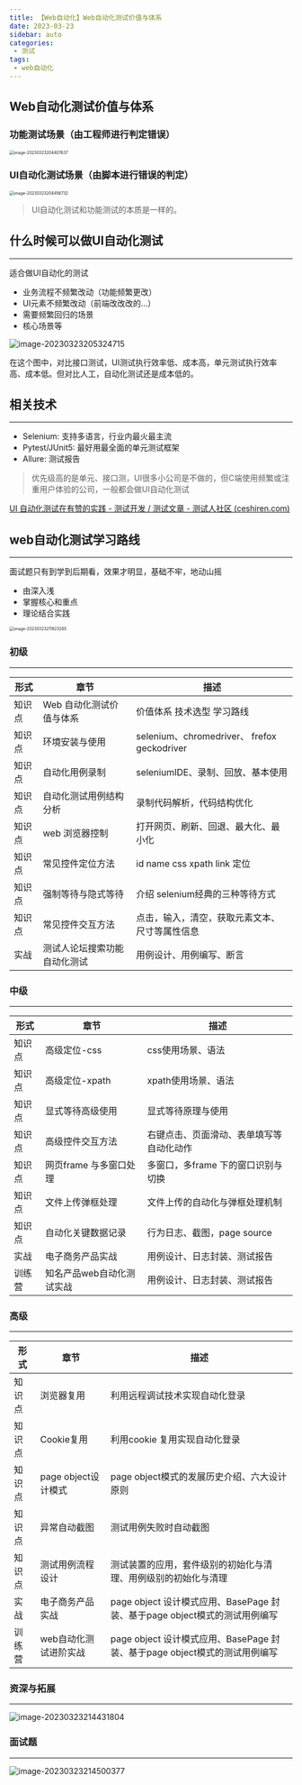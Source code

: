```yaml
---
title: 【Web自动化】Web自动化测试价值与体系
date: 2023-03-23
sidebar: auto
categories:
 - 测试
tags:
 - web自动化
---
```


## Web自动化测试价值与体系

### 功能测试场景（由工程师进行判定错误）

<img src="http://cdn.cookcode.xyz/img/blog/image-20230323204407637.png" alt="image-20230323204407637" style="zoom:50%;" />

### UI自动化测试场景（由脚本进行错误的判定）

<img src="http://cdn.cookcode.xyz/img/blog/image-20230323204456732.png" alt="image-20230323204456732" style="zoom:50%;" />

> UI自动化测试和功能测试的本质是一样的。

## 什么时候可以做UI自动化测试

---

适合做UI自动化的测试

- 业务流程不频繁改动（功能频繁更改）
- UI元素不频繁改动（前端改改改的...）
- 需要频繁回归的场景
- 核心场景等

![image-20230323205324715](http://cdn.cookcode.xyz/img/blog/image-20230323205324715.png)

在这个图中，对比接口测试，UI测试执行效率低、成本高，单元测试执行效率高、成本低。但对比人工，自动化测试还是成本低的。

## 相关技术

---

- Selenium: 支持多语言，行业内最火最主流
- Pytest/JUnit5: 最好用最全面的单元测试框架
- Allure: 测试报告

> 优先级高的是单元、接口测，UI很多小公司是不做的，但C端使用频繁或注重用户体验的公司，一般都会做UI自动化测试

[UI 自动化测试在有赞的实践 - 测试开发 / 测试文章 - 测试人社区 (ceshiren.com)](https://ceshiren.com/t/topic/16426)

## web自动化测试学习路线

---

面试题只有到学到后期看，效果才明显，基础不牢，地动山摇

- 由深入浅
- 掌握核心和重点
- 理论结合实践

<img src="http://cdn.cookcode.xyz/img/blog/image-20230323211823265.png" alt="image-20230323211823265" style="zoom:50%;" />

### 初级

---

| 形式   | 章节                         | 描述                                           |
| ------ | ---------------------------- | ---------------------------------------------- |
| 知识点 | Web 自动化测试价值与体系     | 价值体系 技术选型 学习路线                     |
| 知识点 | 环境安装与使用               | selenium、chromedriver、 frefox geckodriver    |
| 知识点 | 自动化用例录制               | seleniumIDE、录制、回放、基本使用              |
| 知识点 | 自动化测试用例结构分析       | 录制代码解析，代码结构优化                     |
| 知识点 | web 浏览器控制               | 打开网页、刷新、回退、最大化、最小化           |
| 知识点 | 常见控件定位方法             | id name css xpath link 定位                    |
| 知识点 | 强制等待与隐式等待           | 介绍 selenium经典的三种等待方式                |
| 知识点 | 常见控件交互方法             | 点击，输入，清空，获取元素文本、尺寸等属性信息 |
| 实战   | 测试人论坛搜索功能自动化测试 | 用例设计、用例编写、断言                       |

### 中级

---

| 形式   | 章节                      | 描述                                     |
| ------ | ------------------------- | ---------------------------------------- |
| 知识点 | 高级定位-css              | css使用场景、语法                        |
| 知识点 | 高级定位-xpath            | xpath使用场景、语法                      |
| 知识点 | 显式等待高级使用          | 显式等待原理与使用                       |
| 知识点 | 高级控件交互方法          | 右键点击、页面滑动、表单填写等自动化动作 |
| 知识点 | 网页frame 与多窗口处理    | 多窗口，多frame 下的窗口识别与切换       |
| 知识点 | 文件上传弹框处理          | 文件上传的自动化与弹框处理机制           |
| 知识点 | 自动化关键数据记录        | 行为日志、截图，page source              |
| 实战   | 电子商务产品实战          | 用例设计、日志封装、测试报告             |
| 训练营 | 知名产品web自动化测试实战 | 用例设计、日志封装、测试报告             |

### 高级

---

| 形式   | 章节                  | 描述                                                         |
| ------ | --------------------- | ------------------------------------------------------------ |
| 知识点 | 浏览器复用            | 利用远程调试技术实现自动化登录                               |
| 知识点 | Cookie复用            | 利用cookie 复用实现自动化登录                                |
| 知识点 | page object设计模式   | page object模式的发展历史介绍、六大设计原则                  |
| 知识点 | 异常自动截图          | 测试用例失败时自动截图                                       |
| 知识点 | 测试用例流程设计      | 测试装置的应用，套件级别的初始化与清理、用例级别的初始化与清理 |
| 实战   | 电子商务产品实战      | page object 设计模式应用、BasePage 封装、基于page object模式的测试用例编写 |
| 训练营 | web自动化测试进阶实战 | page object 设计模式应用、BasePage 封装、基于page object模式的测试用例编写 |

### 资深与拓展

---

![image-20230323214431804](http://cdn.cookcode.xyz/img/blog/image-20230323214431804.png)

### 面试题

---

![image-20230323214500377](http://cdn.cookcode.xyz/img/blog/image-20230323214500377.png)
